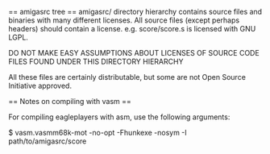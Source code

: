 == amigasrc tree ==
amigasrc/ directory hierarchy contains source files and binaries with
many different licenses. All source files (except perhaps headers) should
contain a license. e.g. score/score.s is licensed with GNU LGPL.

DO NOT MAKE EASY ASSUMPTIONS ABOUT LICENSES OF SOURCE CODE FILES FOUND
UNDER THIS DIRECTORY HIERARCHY

All these files are certainly distributable, but some are not Open Source
Initiative approved.

== Notes on compiling with vasm ==

For compiling eagleplayers with asm, use the following arguments:

$ vasm.vasmm68k-mot -no-opt -Fhunkexe -nosym -I path/to/amigasrc/score

